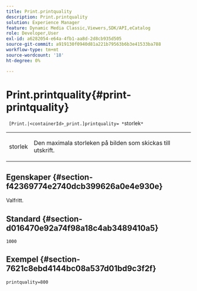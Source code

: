 ```yaml
---
title: Print.printquality
description: Print.printquality
solution: Experience Manager
feature: Dynamic Media Classic,Viewers,SDK/API,eCatalog
role: Developer,User
exl-id: a6282054-e64a-4fb1-aa8d-2d8cb935d505
source-git-commit: a919130f0940d81a221b79563b6b3e41533ba788
workflow-type: tm+mt
source-wordcount: '18'
ht-degree: 0%

---
```


# Print.printquality{#print-printquality}

` [Print.|<containerId>_print.]printquality= *`storlek`*`

<table id="table_2B109D2F91E64B5382B31921C3780FA5"> 
 <tbody> 
  <tr> 
   <td colname="col1"> <p><span class="codeph"><span class="varname"> storlek </span></span> </p> </td> 
   <td colname="col2"> <p> Den maximala storleken på bilden som skickas till utskrift. </p> </td> 
  </tr> 
 </tbody> 
</table>

## Egenskaper {#section-f42369774e2740dcb399626a0e4e930e}

Valfritt.

## Standard {#section-d016470e92a74f98a18c4ab3489410a5}

`1000`

## Exempel {#section-7621c8ebd4144bc08a537d01bd9c3f2f}

`printquality=800`
